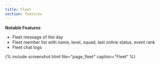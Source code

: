 ```yaml
---
title: Fleet
section: features
---
```


**Notable Features**
* Fleet message of the day
* Fleet member list with name, level, squad, last online status, event rank
* Fleet chat logs

{% include screenshot.html file="page_fleet" caption="Fleet" %}
